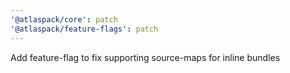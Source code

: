 ```yaml
---
'@atlaspack/core': patch
'@atlaspack/feature-flags': patch
---
```


Add feature-flag to fix supporting source-maps for inline bundles
